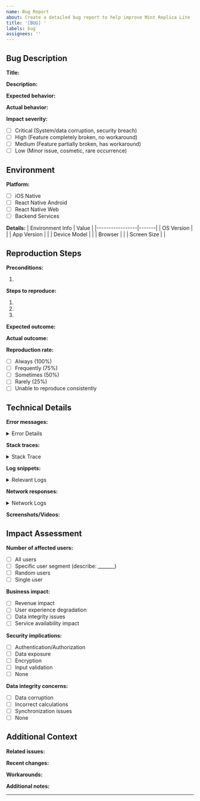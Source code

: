 ```yaml
---
name: Bug Report
about: Create a detailed bug report to help improve Mint Replica Lite
title: '[BUG] '
labels: bug
assignees: ''
---
```


<!-- 
Before submitting a bug report:
1. Search existing issues to avoid duplicates
2. Test using the latest app version
3. Collect relevant logs and screenshots
4. Remove any sensitive financial data
-->

## Bug Description
<!-- Addresses requirement: System Quality Assurance - Technical Specification/2.1 High-Level Architecture Overview -->

**Title:**
<!-- A clear and concise title describing the issue -->

**Description:**
<!-- A clear and detailed description of the bug -->

**Expected behavior:**
<!-- What you expected to happen -->

**Actual behavior:**
<!-- What actually happened -->

**Impact severity:**
<!-- Select the appropriate severity level -->
- [ ] Critical (System/data corruption, security breach)
- [ ] High (Feature completely broken, no workaround)
- [ ] Medium (Feature partially broken, has workaround)
- [ ] Low (Minor issue, cosmetic, rare occurrence)

## Environment
<!-- Addresses requirement: Cross-Platform Integration - Technical Specification/2.2 Component Architecture -->

**Platform:**
- [ ] iOS Native
- [ ] React Native Android
- [ ] React Native Web
- [ ] Backend Services

**Details:**
| Environment Info | Value |
|-----------------|-------|
| OS Version      |       |
| App Version     |       |
| Device Model    |       |
| Browser         |       |
| Screen Size     |       |

## Reproduction Steps
<!-- Addresses requirement: System Quality Assurance - Technical Specification/2.1 High-Level Architecture Overview -->

**Preconditions:**
<!-- List any necessary preconditions (e.g., account setup, specific data) -->
1. 

**Steps to reproduce:**
<!-- Provide detailed step-by-step instructions -->
1. 
2. 
3. 

**Expected outcome:**
<!-- What should happen after following the steps -->

**Actual outcome:**
<!-- What actually happened after following the steps -->

**Reproduction rate:**
<!-- How often does the bug occur -->
- [ ] Always (100%)
- [ ] Frequently (75%)
- [ ] Sometimes (50%)
- [ ] Rarely (25%)
- [ ] Unable to reproduce consistently

## Technical Details
<!-- Addresses requirement: System Monitoring - Technical Specification/2.5.1 Production Environment -->

**Error messages:**
<details>
<summary>Error Details</summary>

```
<!-- Paste error messages, stack traces, or logs here -->
```
</details>

**Stack traces:**
<details>
<summary>Stack Trace</summary>

```
<!-- Paste stack traces here -->
```
</details>

**Log snippets:**
<details>
<summary>Relevant Logs</summary>

```
<!-- Paste relevant application logs here -->
```
</details>

**Network responses:**
<details>
<summary>Network Logs</summary>

```
<!-- Paste relevant network requests/responses here -->
```
</details>

**Screenshots/Videos:**
<!-- Attach or link to relevant screenshots or screen recordings -->

## Impact Assessment
<!-- Addresses requirement: Security Standards Compliance - Technical Specification/6.3.2 Security Monitoring and Response -->

**Number of affected users:**
<!-- Estimate of impacted users -->
- [ ] All users
- [ ] Specific user segment (describe: _______)
- [ ] Random users
- [ ] Single user

**Business impact:**
<!-- Describe the business impact of this bug -->
- [ ] Revenue impact
- [ ] User experience degradation
- [ ] Data integrity issues
- [ ] Service availability impact

**Security implications:**
<!-- Note any security concerns -->
- [ ] Authentication/Authorization
- [ ] Data exposure
- [ ] Encryption
- [ ] Input validation
- [ ] None

**Data integrity concerns:**
<!-- Describe any data integrity issues -->
- [ ] Data corruption
- [ ] Incorrect calculations
- [ ] Synchronization issues
- [ ] None

## Additional Context
<!-- Optional: Any additional information that might be helpful -->

**Related issues:**
<!-- Reference any related issues using #issue_number -->

**Recent changes:**
<!-- List any recent changes that might be relevant -->

**Workarounds:**
<!-- Describe any temporary workarounds if available -->

**Additional notes:**
<!-- Add any other context about the problem here -->

---
<!-- Template version: 1.0.0 -->